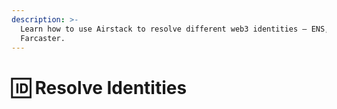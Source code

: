 ```yaml
---
description: >-
  Learn how to use Airstack to resolve different web3 identities – ENS, Lens,
  Farcaster.
---
```


# 🆔 Resolve Identities

